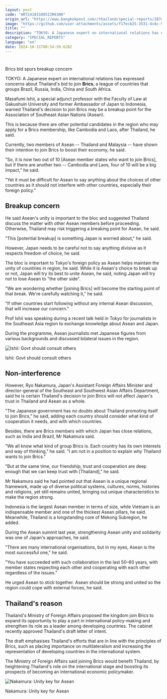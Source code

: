 ```yaml
---
layout: post
code: "ART2410310851IR61N0"
origin_url: "https://www.bangkokpost.com//thailand/special-reports/2874658/brics-bid-spurs-breakup-concern"
image: "https://github.com/user-attachments/assets/f17ecb25-3531-4c6c-9564-cc80c0b8bb27"
title: ""
description: "TOKYO: A Japanese expert on international relations has expressed concerns about Thailand"
category: "SPECIAL_REPORTS"
language: "en"
date: 2024-10-31T08:54:59.628Z
---
```


# 

Brics bid spurs breakup concern

TOKYO: A Japanese expert on international relations has expressed concerns about Thailand's bid to join **Brics**, a league of countries that groups Brazil, Russia, India, China and South Africa.

Masafumi Ishii, a special adjunct professor with the Faculty of Law at Gakushuin University and former Ambassador of Japan to Indonesia, warned Thailand's decision to join Brics may be a breakup point for the Association of Southeast Asian Nations (Asean).

This is because there are other potential candidates in the region who may apply for a Brics membership, like Cambodia and Laos, after Thailand, he said.

Currently, two members of Asean -- Thailand and Malaysia -- have shown their intention to join Brics to boost their economy, he said.

"So, it is now two out of 10 \[Asean member states who want to join Brics\], but if there are another two -- Cambodia and Laos, four of 10 will be a big impact," he said.

"Yet it must be difficult for Asean to say anything about the choices of other countries as it should not interfere with other countries, especially their foreign policy."

**Breakup concern**
-------------------

He said Asean's unity is important to the bloc and suggested Thailand discuss the matter with other Asean members before proceeding. Otherwise, Thailand may risk triggering a breaking point for Asean, he said.

"This \[potential breakup\] is something Japan is worried about," he said.

However, Japan needs to be careful not to say anything divisive as it respects freedom of choice, he said.

The bloc is important to Tokyo's foreign policy as Asean helps maintain the unity of countries in region, he said. While it is Asean's choice to break up or not, Japan will try its best to unite Asean, he said, noting Japan will try not to lose Asean to "the other side".

"We are wondering whether \[joining Brics\] will become the starting point of that break. We're carefully watching it," he said.

"If other countries start following without any internal Asean discussion, that will increase our concern."

Prof Ishii was speaking during a recent talk held in Tokyo for journalists in the Southeast Asia region to exchange knowledge about Asean and Japan.

During the programme, Asean journalists met Japanese figures from various backgrounds and discussed bilateral issues in the region.

![Ishii: Govt should consult others](https://github.com/user-attachments/assets/1b07d685-1f0d-4990-9a16-3706aa92b4a4)

Ishii: Govt should consult others

**Non-interference**
--------------------

However, Ryo Nakamura, Japan's Assistant Foreign Affairs Minister and director-general of the Southeast and Southwest Asian Affairs Department, said he is certain Thailand's decision to join Brics will not affect Japan's trust in Thailand and Asean as a whole.

"The Japanese government has no doubts about Thailand promoting itself to join Brics," he said, adding each country should consider what kind of cooperation it needs, and with which countries.

Besides, there are Brics members with which Japan has close relations, such as India and Brazil, Mr Nakamura said.

"We all know what kind of group Brics is. Each country has its own interests and way of thinking," he said. "I am not in a position to explain why Thailand wants to join Brics."

"But at the same time, our friendship, trust and cooperation are deep enough that we can keep trust with \[Thailand\]," he said.

Mr Nakamura said he had pointed out that Asean is a unique regional framework, made up of diverse political systems, cultures, norms, histories and religions, yet still remains united, bringing out unique characteristics to make the region strong.

Indonesia is the largest Asean member in terms of size, while Vietnam is an indispensable member and one of the thickest Asean pillars, he said. Meanwhile, Thailand is a longstanding core of Mekong Subregion, he added.

During the Asean summit last year, strengthening Asean unity and solidarity was one of Japan's approaches, he said.

"There are many international organisations, but in my eyes, Asean is the most successful one," he said.

"You have succeeded with such collaboration in the last 50–60 years, with member states respecting each other and cooperating with each other regardless of the issues."

He urged Asean to stick together. Asean should be strong and united so the region could cope with external forces, he said.

**Thailand's reason**
---------------------

Thailand's Ministry of Foreign Affairs proposed the kingdom join Brics to expand its opportunity to play a part in international policy-making and strengthen its role as a leader among developing countries. The cabinet recently approved Thailand's draft letter of intent.

The draft emphasises Thailand's efforts that are in line with the principles of Brics, such as placing importance on multilateralism and increasing the representation of developing countries in the international system.

The Ministry of Foreign Affairs said joining Brics would benefit Thailand, by heightening Thailand's role on the international stage and boosting its prospects of becoming an international economic policymaker.

![Nakamura: Unity key for Asean](https://github.com/user-attachments/assets/3ae76384-a068-4197-bac3-ba4710d3658f)

Nakamura: Unity key for Asean